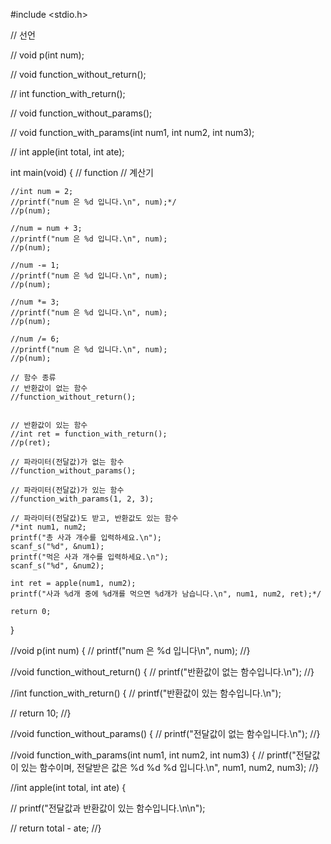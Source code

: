 #include <stdio.h>

// 선언

// void p(int num);

// void function_without_return();

// int function_with_return();

// void function_without_params();

// void function_with_params(int num1, int num2, int num3);

// int apple(int total, int ate);


int main(void) {
	// function
	// 계산기

	//int num = 2;
	//printf("num 은 %d 입니다.\n", num);*/
	//p(num);

	//num = num + 3;
	//printf("num 은 %d 입니다.\n", num);
	//p(num);

	//num -= 1;
	//printf("num 은 %d 입니다.\n", num);
	//p(num);

	//num *= 3;
	//printf("num 은 %d 입니다.\n", num);
	//p(num);

	//num /= 6;
	//printf("num 은 %d 입니다.\n", num);
	//p(num);

	// 함수 종류
	// 반환값이 없는 함수
	//function_without_return();


	// 반환값이 있는 함수
	//int ret = function_with_return();
	//p(ret);

	// 파라미터(전달값)가 없는 함수
	//function_without_params();

	// 파라미터(전달값)가 있는 함수
	//function_with_params(1, 2, 3);

	// 파라미터(전달값)도 받고, 반환값도 있는 함수
	/*int num1, num2; 
	printf("총 사과 개수를 입력하세요.\n");
	scanf_s("%d", &num1);
	printf("먹은 사과 개수를 입력하세요.\n");
	scanf_s("%d", &num2);

	int ret = apple(num1, num2);
	printf("사과 %d개 중에 %d개를 먹으면 %d개가 남습니다.\n", num1, num2, ret);*/

	return 0;
}

//void p(int num) {
//	printf("num 은 %d 입니다\n", num);
//}


//void function_without_return() {
//	printf("반환값이 없는 함수입니다.\n");
//}

//int function_with_return() {
//	printf("반환값이 있는 함수입니다.\n");

//	return 10;
//}

//void function_without_params() {
//	printf("전달값이 없는 함수입니다.\n");
//}

//void function_with_params(int num1, int num2, int num3) {
//	printf("전달값이 있는 함수이며, 전달받은 값은 %d %d %d 입니다.\n", num1, num2, num3);
//}

//int apple(int total, int ate) {

//	printf("전달값과 반환값이 있는 함수입니다.\n\n");

//	return total - ate;
//}
